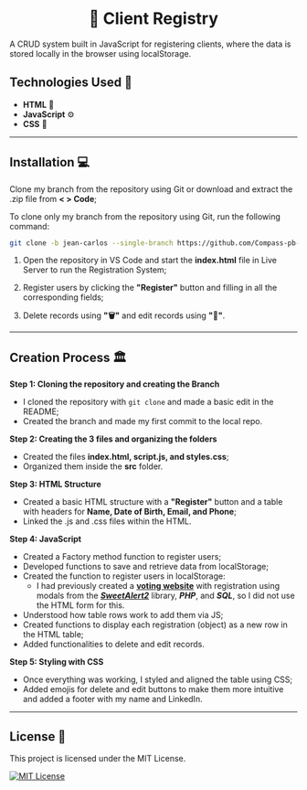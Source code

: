 <h1 align="center">📝 Client Registry</h1>

A CRUD system built in JavaScript for registering clients, where the data is stored locally in the browser using localStorage.

## Technologies Used 🔧
- __HTML__ 📝
- __JavaScript__ ⚙️
- __CSS__ 💄

___

## Installation 💻
Clone my branch from the repository using Git or download and extract the .zip file from **< > Code**;

To clone only my branch from the repository using Git, run the following command:
```sh
git clone -b jean-carlos --single-branch https://github.com/Compass-pb-aws-2024-JUNHO/sprint-1-pb-aws-junho.git
```
1. Open the repository in VS Code and start the **index.html** file in Live Server to run the Registration System;

2. Register users by clicking the **"Register"** button and filling in all the corresponding fields;

3. Delete records using **"🗑️"** and edit records using **"📝️"**.

___

## Creation Process 🏛️
**Step 1: Cloning the repository and creating the Branch**
- I cloned the repository with ``git clone`` and made a basic edit in the README;
- Created the branch and made my first commit to the local repo.

**Step 2: Creating the 3 files and organizing the folders**
- Created the files **index.html, script.js, and styles.css**;
- Organized them inside the **src** folder.

**Step 3: HTML Structure**
- Created a basic HTML structure with a **"Register"** button and a table with headers for **Name, Date of Birth, Email, and Phone**;
- Linked the .js and .css files within the HTML.

**Step 4: JavaScript**
- Created a Factory method function to register users;
- Developed functions to save and retrieve data from localStorage;
- Created the function to register users in localStorage:
    - I had previously created a [**voting website**](https://github.com/JeanPTBR/votarjogos) with registration using modals from the [___SweetAlert2___](https://sweetalert2.github.io/) library, ___PHP___, and ___SQL___, so I did not use the HTML form for this.
- Understood how table rows work to add them via JS;
- Created functions to display each registration (object) as a new row in the HTML table;
- Added functionalities to delete and edit records.

**Step 5: Styling with CSS**
- Once everything was working, I styled and aligned the table using CSS;
- Added emojis for delete and edit buttons to make them more intuitive and added a footer with my name and LinkedIn.

___

## License 📝
This project is licensed under the MIT License.  

[![MIT License](https://img.shields.io/badge/license-MIT-blue.svg)](https://opensource.org/licenses/MIT)  
